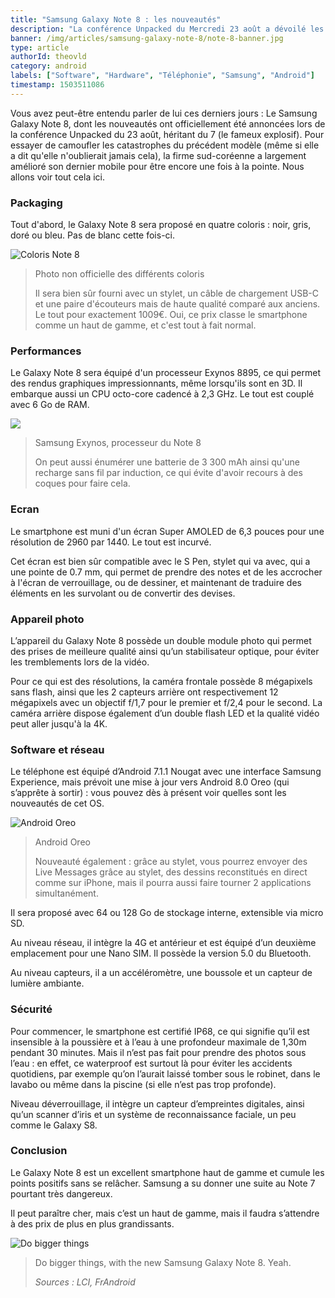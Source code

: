 ```yaml
---
title: "Samsung Galaxy Note 8 : les nouveautés"
description: "La conférence Unpacked du Mercredi 23 août a dévoilé les nouveautés du dernier smartphone Samsung."
banner: /img/articles/samsung-galaxy-note-8/note-8-banner.jpg
type: article
authorId: theovld
category: android
labels: ["Software", "Hardware", "Téléphonie", "Samsung", "Android"]
timestamp: 1503511086
---
```


Vous avez peut-être entendu parler de lui ces derniers jours : Le Samsung Galaxy Note 8, dont les nouveautés ont officiellement été annoncées lors de la conférence Unpacked du 23 août, héritant du 7 (le fameux explosif). Pour essayer de camoufler les catastrophes du précédent modèle (même si elle a dit qu'elle n'oublierait jamais cela), la firme sud-coréenne a largement amélioré son dernier mobile pour être encore une fois à la pointe. Nous allons voir tout cela ici.

### Packaging

 Tout d'abord, le Galaxy Note 8 sera proposé en quatre coloris : noir, gris, doré ou bleu. Pas de blanc cette fois-ci.

 ![Coloris Note 8](/img/articles/samsung-galaxy-note-8/note-8-coloris.jpg)

 
>  Photo non officielle des différents coloris
> 
>   Il sera bien sûr fourni avec un stylet, un câble de chargement USB-C et une paire d'écouteurs mais de haute qualité comparé aux anciens. Le tout pour exactement 1009€. Oui, ce prix classe le smartphone comme un haut de gamme, et c'est tout à fait normal.

### Performances

 Le Galaxy Note 8 sera équipé d'un processeur Exynos 8895, ce qui permet des rendus graphiques impressionnants, même lorsqu'ils sont en 3D. Il embarque aussi un CPU octo-core cadencé à 2,3 GHz. Le tout est couplé avec 6 Go de RAM.

 ![](/img/articles/samsung-galaxy-note-8/exynos-8895.jpg)

 
>  Samsung Exynos, processeur du Note 8
> 
>   On peut aussi énumérer une batterie de 3 300 mAh ainsi qu'une recharge sans fil par induction, ce qui évite d'avoir recours à des coques pour faire cela.

### Ecran

 Le smartphone est muni d'un écran Super AMOLED de 6,3 pouces pour une résolution de 2960 par 1440. Le tout est incurvé.

 Cet écran est bien sûr compatible avec le S Pen, stylet qui va avec, qui a une pointe de 0.7 mm, qui permet de prendre des notes et de les accrocher à l'écran de verrouillage, ou de dessiner, et maintenant de traduire des éléments en les survolant ou de convertir des devises.

### Appareil photo

 L’appareil du Galaxy Note 8 possède un double module photo qui permet des prises de meilleure qualité ainsi qu’un stabilisateur optique, pour éviter les tremblements lors de la vidéo.

 Pour ce qui est des résolutions, la caméra frontale possède 8 mégapixels sans flash, ainsi que les 2 capteurs arrière ont respectivement 12 mégapixels avec un objectif f/1,7 pour le premier et f/2,4 pour le second. La caméra arrière dispose également d’un double flash LED et la qualité vidéo peut aller jusqu'à la 4K.

### Software et réseau

 Le téléphone est équipé d’Android 7.1.1 Nougat avec une interface Samsung Experience, mais prévoit une mise à jour vers Android 8.0 Oreo (qui s’apprête à sortir) : vous pouvez dès à présent voir quelles sont les nouveautés de cet OS.

 ![Android Oreo](/img/articles/samsung-galaxy-note-8/android-o-oreo.png)

 
>  Android Oreo
> 
>   Nouveauté également : grâce au stylet, vous pourrez envoyer des Live Messages grâce au stylet, des dessins reconstitués en direct comme sur iPhone, mais il pourra aussi faire tourner 2 applications simultanément.

 Il sera proposé avec 64 ou 128 Go de stockage interne, extensible via micro SD.

 Au niveau réseau, il intègre la 4G et antérieur et est équipé d’un deuxième emplacement pour une Nano SIM. Il possède la version 5.0 du Bluetooth.

 Au niveau capteurs, il a un accéléromètre, une boussole et un capteur de lumière ambiante.

### Sécurité

 Pour commencer, le smartphone est certifié IP68, ce qui signifie qu’il est insensible à la poussière et à l’eau à une profondeur maximale de 1,30m pendant 30 minutes. Mais il n’est pas fait pour prendre des photos sous l’eau : en effet, ce waterproof est surtout là pour éviter les accidents quotidiens, par exemple qu’on l’aurait laissé tomber sous le robinet, dans le lavabo ou même dans la piscine (si elle n’est pas trop profonde).

 Niveau déverrouillage, il intègre un capteur d’empreintes digitales, ainsi qu’un scanner d’iris et un système de reconnaissance faciale, un peu comme le Galaxy S8.

### Conclusion

 Le Galaxy Note 8 est un excellent smartphone haut de gamme et cumule les points positifs sans se relâcher. Samsung a su donner une suite au Note 7 pourtant très dangereux.

 Il peut paraître cher, mais c’est un haut de gamme, mais il faudra s’attendre à des prix de plus en plus grandissants.

 ![Do bigger things](/img/articles/samsung-galaxy-note-8/note-8-do-bigger-things.jpg)

 
>  Do bigger things, with the new Samsung Galaxy Note 8. Yeah.
> 
>   *Sources : LCI, FrAndroid*

 
